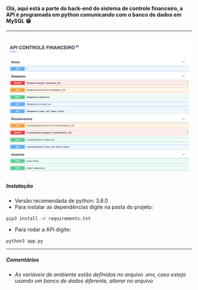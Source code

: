 #### Olá, aqui está a parte do back-end do sistema de controle financeiro, a API é programada em python comunicando com o banco de dados em MySQL 😁
------------
![Documentação da API](https://raw.githubusercontent.com/DaviAntonaji/controle-financeiro/main/screenshots/api-doc.png)
------------
##### Instalação

- Versão recomendada de python: 3.8.0
- Para instalar as dependências digite na pasta do projeto:
```
pip3 install -r requirements.txt
```
- Para rodar a API digite:
```
python3 app.py
```
------------

##### Comentários

- ###### As variáveis de ambiente estão definidas no arquivo .env, caso esteja usando um banco de dados diferente, alterar no arquivo

